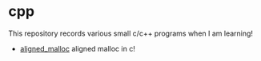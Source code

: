 # cpp

This repository records various small c/c++ programs when I am learning!

* [aligned_malloc](./aligned_malloc) aligned malloc in c!
